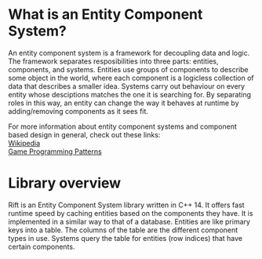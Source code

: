 # What is an Entity Component System?
An entity component system is a framework for decoupling data and logic. The framework separates resposibilities into three parts: entities, components, and systems. Entities use groups of components to describe some object in the world, where each component is a logicless collection of data that describes a smaller idea. Systems carry out behaviour on every entity whose desciptions matches the one it is searching for. By separating roles in this way, an entity can change the way it behaves at runtime by adding/removing components as it sees fit. 

For more information about entity component systems and component based design in general, check out these links:  
[Wikipedia](https://en.wikipedia.org/wiki/Entity%E2%80%93component%E2%80%93system)  
[Game Programming Patterns](http://gameprogrammingpatterns.com/component.html)

# Library overview
Rift is an Entity Component System library written in C++ 14. It offers fast runtime speed by caching entities based on the components they have. It is implemented in a similar way to that of a database. Entities are like primary keys into a table. The columns of the table are the different component types in use. Systems query the table for entities (row indices) that have certain components. 
